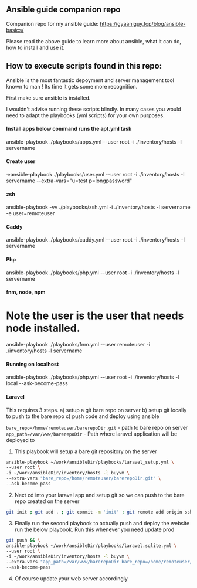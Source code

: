 ## Ansible guide companion repo

Companion repo for my ansible guide: https://gyaaniguy.top/blog/ansible-basics/  

Please read the above guide to learn more about ansible, what it can do, how to install and use it.  


## How to execute scripts found in this repo:

Ansible is the most fantastic depoyment and server management tool known to man ! Its time it gets some more recognition. 

First make sure ansible is installed. 

I wouldn't advise running these scripts blindly. In many cases you would need to adapt the playbooks (yml scripts) for your own purposes. 

#### Install apps below command runs the apt.yml task

ansible-playbook ./playbooks/apps.yml --user root -i ./inventory/hosts -l servername

#### Create user
➜ansible-playbook ./playbooks/user.yml --user root -i ./inventory/hosts -l servername --extra-vars="u=test p=longpassword"

#### zsh
 ansible-playbook -vv ./playbooks/zsh.yml  -i ./inventory/hosts -l servername -e user=remoteuser

#### Caddy
ansible-playbook ./playbooks/caddy.yml --user root -i ./inventory/hosts -l servername

#### Php
ansible-playbook ./playbooks/php.yml --user root -i ./inventory/hosts -l servername

#### fnm, node, npm
# Note the user is the user that needs node installed.
 ansible-playbook ./playbooks/fnm.yml --user remoteuser -i ./inventory/hosts -l servername

#### Running on localhost
 ansible-playbook ./playbooks/php.yml --user root -i ./inventory/hosts -l local --ask-become-pass


#### Laravel

This requires 3 steps. a) setup a git bare repo on server b) setup git locally to push to the bare repo c) push code and deploy using ansible

`bare_repo=/home/remoteuser/barerepoDir.git` - path to bare repo on server
`app_path=/var/www/barerepoDir` - Path where laravel application will be deployed to

1. This playbook will setup a bare git repository on the server
```bash
ansible-playbook ~/work/ansibleDir/playbooks/laravel_setup.yml \    
--user root \
-i ~/work/ansibleDir/inventory/hosts -l buyvm \
--extra-vars "bare_repo=/home/remoteuser/barerepoDir.git" \
--ask-become-pass
```

2. Next cd into your laravel app and setup git so we can push to the bare repo created on the server

```bash
git init ; git add . ; git commit -m 'init' ; git remote add origin ssh://remoteuser@somesite.com/home/remoteuser/barerepoDir.git ; git push --set-upstream origin main
```

3. Finally run the second playbook to actually push and deploy the website run the below playbook. Run this whenever you need update prod

```bash
git push && \
ansible-playbook ~/work/ansibleDir/playbooks/laravel.sqlite.yml \
--user root \
-i ~/work/ansibleDir/inventory/hosts -l buyvm \
--extra-vars "app_path=/var/www/barerepoDir bare_repo=/home/remoteuser/barerepoDir.git" \
--ask-become-pass
```

4. Of course update your web server accordingly